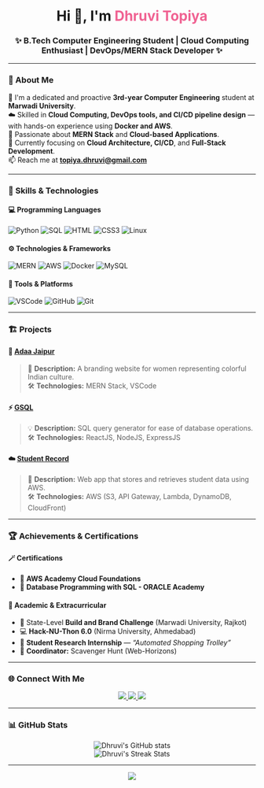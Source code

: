 <!-- Dhruvi Topiya - Colorful GitHub Profile README -->

<h1 align="center">Hi 👋, I'm <span style="color:#f06292;">Dhruvi Topiya</span></h1>
<h3 align="center">✨ B.Tech Computer Engineering Student | Cloud Computing Enthusiast | DevOps/MERN Stack Developer ✨</h3>

---

### 💫 About Me  
🌟 I'm a dedicated and proactive **3rd-year Computer Engineering** student at **Marwadi University**.  
☁️ Skilled in **Cloud Computing, DevOps tools, and CI/CD pipeline design** — with hands-on experience using **Docker and AWS**.  
🚀 Passionate about **MERN Stack** and **Cloud-based Applications**.  
🎯 Currently focusing on **Cloud Architecture, CI/CD**, and **Full-Stack Development**.  
📫 Reach me at **[topiya.dhruvi@gmail.com](mailto:topiya.dhruvi@gmail.com)**  

---

### 🧠 Skills & Technologies  

#### 💻 Programming Languages  
![Python](https://img.shields.io/badge/Python-FFD43B?style=for-the-badge&logo=python&logoColor=blue)
![SQL](https://img.shields.io/badge/SQL-025E8C?style=for-the-badge&logo=database&logoColor=white)
![HTML](https://img.shields.io/badge/HTML5-E34F26?style=for-the-badge&logo=html5&logoColor=white)
![CSS3](https://img.shields.io/badge/CSS3-2965F1?style=for-the-badge&logo=css3&logoColor=white)
![Linux](https://img.shields.io/badge/Linux-000000?style=for-the-badge&logo=linux&logoColor=white)

#### ⚙️ Technologies & Frameworks  
![MERN](https://img.shields.io/badge/MERN-3C873A?style=for-the-badge&logo=mongodb&logoColor=white)
![AWS](https://img.shields.io/badge/AWS-FF9900?style=for-the-badge&logo=amazonaws&logoColor=white)
![Docker](https://img.shields.io/badge/Docker-2496ED?style=for-the-badge&logo=docker&logoColor=white)
![MySQL](https://img.shields.io/badge/MySQL-00758F?style=for-the-badge&logo=mysql&logoColor=white)

#### 🧰 Tools & Platforms  
![VSCode](https://img.shields.io/badge/VS%20Code-0078D7?style=for-the-badge&logo=visualstudiocode&logoColor=white)
![GitHub](https://img.shields.io/badge/GitHub-100000?style=for-the-badge&logo=github&logoColor=white)
![Git](https://img.shields.io/badge/Git-F05032?style=for-the-badge&logo=git&logoColor=white)

---

### 🏗️ Projects  

#### 🌸 [Adaa Jaipur](#)
> 🌼 **Description:** A branding website for women representing colorful Indian culture.  
> 🛠️ **Technologies:** MERN Stack, VSCode

#### ⚡ [GSQL](#)
> 💡 **Description:** SQL query generator for ease of database operations.  
> 🛠️ **Technologies:** ReactJS, NodeJS, ExpressJS

#### ☁️ [Student Record](#)
> 🧩 **Description:** Web app that stores and retrieves student data using AWS.  
> 🛠️ **Technologies:** AWS (S3, API Gateway, Lambda, DynamoDB, CloudFront)

---

### 🏆 Achievements & Certifications  

#### 🪄 Certifications
- 🏅 **AWS Academy Cloud Foundations**
- 🏅 **Database Programming with SQL - ORACLE Academy**

#### 🌈 Academic & Extracurricular
- 🎨 State-Level **Build and Brand Challenge** (Marwadi University, Rajkot)
- 💻 **Hack-NU-Thon 6.0** (Nirma University, Ahmedabad)
- 🔬 **Student Research Internship** — *“Automated Shopping Trolley”*
- 🎯 **Coordinator:** Scavenger Hunt (Web-Horizons)

---

### 🌐 Connect With Me  

<p align="center">
  <a href="https://www.linkedin.com/in/dhruvi-topiya">
    <img src="https://img.shields.io/badge/LinkedIn-%230077B5.svg?style=for-the-badge&logo=linkedin&logoColor=white"/>
  </a>
  <a href="https://github.com/dhruchk">
    <img src="https://img.shields.io/badge/GitHub-000000.svg?style=for-the-badge&logo=github&logoColor=white"/>
  </a>
  <a href="mailto:topiya.dhruvi@gmail.com">
    <img src="https://img.shields.io/badge/Email-D14836.svg?style=for-the-badge&logo=gmail&logoColor=white"/>
  </a>
</p>

---

### 📊 GitHub Stats  

<p align="center">
  <img src="https://github-readme-stats.vercel.app/api?username=dhruchk&show_icons=true&theme=radical" alt="Dhruvi's GitHub stats" />
  <br/>
  <img src="https://github-readme-streak-stats.herokuapp.com/?user=dhruchk&theme=radical" alt="Dhruvi's Streak Stats" />
</p>

---

<p align="center">
  <img src="https://capsule-render.vercel.app/api?type=waving&color=ff66b2&height=100&section=footer"/>
</p>
